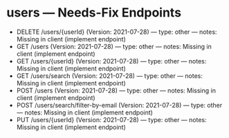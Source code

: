 # users — Needs-Fix Endpoints

- DELETE /users/{userId} (Version: 2021-07-28) — type: other — notes: Missing in client (implement endpoint)
- GET /users (Version: 2021-07-28) — type: other — notes: Missing in client (implement endpoint)
- GET /users/{userId} (Version: 2021-07-28) — type: other — notes: Missing in client (implement endpoint)
- GET /users/search (Version: 2021-07-28) — type: other — notes: Missing in client (implement endpoint)
- POST /users (Version: 2021-07-28) — type: other — notes: Missing in client (implement endpoint)
- POST /users/search/filter-by-email (Version: 2021-07-28) — type: other — notes: Missing in client (implement endpoint)
- PUT /users/{userId} (Version: 2021-07-28) — type: other — notes: Missing in client (implement endpoint)
